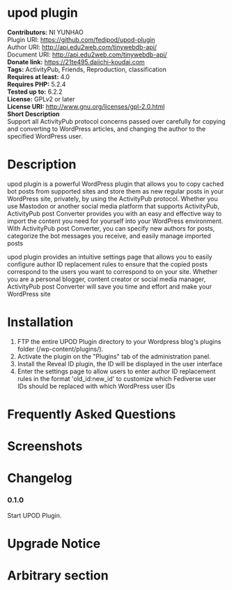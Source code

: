 # upod plugin #

**Contributors:** NI YUNHAO  
Plugin URI: https://github.com/fedipod/upod-plugin  
Author URI: http://api.edu2web.com/tinywebdb-api/   
Document URI: http://api.edu2web.com/tinywebdb-api/    
**Donate link:** https://21te495.daiichi-koudai.com  
**Tags:** ActivityPub, Friends, Reproduction, classification  
**Requires at least:** 4.0    
**Requires PHP:** 5.2.4    
**Tested up to:** 6.2.2    
**License:** GPLv2 or later    
**License URI:** http://www.gnu.org/licenses/gpl-2.0.html   
**Short Description**  
Support all ActivityPub protocol concerns passed over carefully for copying and converting to WordPress articles, and changing the author to the specified WordPress user.  


# Description #
upod plugin is a powerful WordPress plugin that allows you to copy cached bot posts from supported sites and store them as new regular posts in your WordPress site, privately, by using the ActivityPub protocol. Whether you use Mastodon or another social media platform that supports ActivityPub, ActivityPub post Converter provides you with an easy and effective way to import the content you need for yourself into your WordPress environment. With ActivityPub post Converter, you can specify new authors for posts, categorize the bot messages you receive, and easily manage imported posts

upod plugin provides an intuitive settings page that allows you to easily configure author ID replacement rules to ensure that the copied posts correspond to the users you want to correspond to on your site. Whether you are a personal blogger, content creator or social media manager, ActivityPub post Converter will save you time and effort and make your WordPress site


# Installation #

1. FTP the entire UPOD Plugin directory to your Wordpress blog's plugins folder (/wp-content/plugins/).
2. Activate the plugin on the "Plugins" tab of the administration panel.
3. Install the Reveal ID plugin, the ID will be displayed in the user interface
4. Enter the settings page to allow users to enter author ID replacement rules in the format 'old_id:new_id' to customize which Fediverse user IDs should be replaced with which WordPress user IDs

# Frequently Asked Questions #

# Screenshots #

# Changelog #

### 0.1.0 ###  
Start UPOD Plugin.

# Upgrade Notice #

# Arbitrary section #
